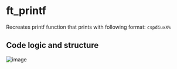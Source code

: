 # ft_printf

Recreates printf function that prints with following format:  `cspdiuxX%`

## Code logic and structure
![image](https://user-images.githubusercontent.com/16700741/128279823-08f11ebe-2fcb-421d-b2dc-ea1aa3e68566.png)
